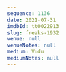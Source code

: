 ```yaml
---
sequence: 1136
date: 2021-07-31
imdbId: tt0022913
slug: freaks-1932
venue: null
venueNotes: null
medium: Vudu
mediumNotes: null
---
```

